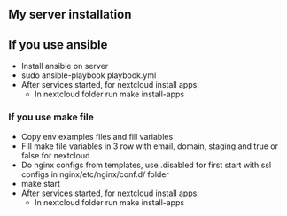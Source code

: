 ## My server installation

## If you use ansible
- Install ansible on server
- sudo ansible-playbook playbook.yml
- After services started, for nextcloud install apps:
  - In nextcloud folder run make install-apps

### If you use make file
- Copy env examples files and fill variables
- Fill make file variables in 3 row with email, domain, staging and true or false for nextcloud
- Do nginx configs from templates, use .disabled for first start with ssl configs in nginx/etc/nginx/conf.d/ folder
- make start
- After services started, for nextcloud install apps:
  - In nextcloud folder run make install-apps
